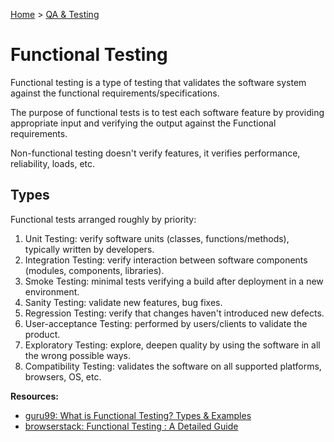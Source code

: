 [Home](../../README.md) > [QA & Testing](./README.md)

# Functional Testing

Functional testing is a type of testing that validates the software system against the functional requirements/specifications.

The purpose of functional tests is to test each software feature by providing appropriate input and verifying the output against the Functional requirements.

Non-functional testing doesn't verify features, it verifies performance, reliability, loads, etc.

## Types

Functional tests arranged roughly by priority:
1. Unit Testing: verify software units (classes, functions/methods), typically written by developers.
1. Integration Testing: verify interaction between software components (modules, components, libraries).
1. Smoke Testing: minimal tests verifying a build after deployment in a new environment.
1. Sanity Testing: validate new features, bug fixes.
1. Regression Testing: verify that changes haven't introduced new defects.
1. User-acceptance Testing: performed by users/clients to validate the product.
1. Exploratory Testing: explore, deepen quality by using the software in all the wrong possible ways.
1. Compatibility Testing: validates the software on all supported platforms, browsers, OS, etc.

**Resources:**
- [guru99: What is Functional Testing? Types & Examples](https://www.guru99.com/functional-testing.html)
- [browserstack: Functional Testing : A Detailed Guide](https://www.browserstack.com/guide/functional-testing)
